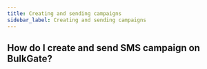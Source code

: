 ```yaml
---
title: Creating and sending campaigns 
sidebar_label: Creating and sending campaigns
---
```


## How do I create and send SMS campaign on BulkGate?
